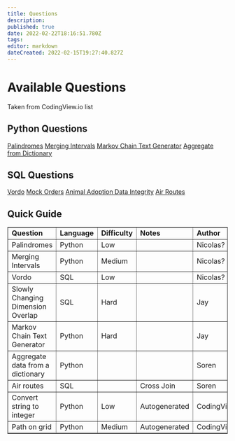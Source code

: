 ```yaml
---
title: Questions
description: 
published: true
date: 2022-02-22T18:16:51.780Z
tags: 
editor: markdown
dateCreated: 2022-02-15T19:27:40.827Z
---
```


# Available Questions

Taken from CodingView.io list

## Python Questions

[Palindromes](/technical-interviewing/question-bank/palindromes)
[Merging Intervals](/technical-interviewing/question-bank/merging-intervals)
[Markov Chain Text Generator](/technical-interviewing/question-bank/markov-chain)
[Aggregate from Dictionary](/technical-interviewing/question-bank/dict-aggregate)

## SQL Questions

[Vordo](/technical-interviewing/question-bank/vordo)
[Mock Orders](/technical-interviewing/question-bank/mock-orders)
[Animal Adoption Data Integrity](/technical-interviewing/question-bank/animal-adoption)
[Air Routes](/technical-interviewing/question-bank/air-routes)

## Quick Guide
<table border=1>
  <tr>
   <td><strong>Question</strong>
   </td>
   <td><strong>Language</strong>
   </td>
   <td><strong>Difficulty</strong>
   </td>
   <td><strong>Notes</strong>
   </td>
   <td><strong>Author</strong>
   </td>
  </tr>
  <tr>
   <td> 
     Palindromes
   </td>
   <td>Python
   </td>
   <td>Low
   </td>
   <td>
   </td>
   <td>Nicolas?
   </td>
  </tr>
  <tr>
   <td>Merging Intervals
   </td>
   <td>Python
   </td>
   <td>Medium
   </td>
   <td>
   </td>
   <td>Nicolas?
   </td>
  </tr>
  <tr>
   <td>Vordo
   </td>
   <td>SQL
   </td>
   <td>Low
   </td>
   <td>
   </td>
   <td>Nicolas?
   </td>
  </tr>
  <tr>
   <td>Slowly Changing Dimension Overlap 
   </td>
   <td>SQL
   </td>
   <td>Hard
   </td>
   <td>
   </td>
   <td>Jay
   </td>
  </tr>
  <tr>
   <td>Markov Chain Text Generator
   </td>
   <td>Python
   </td>
   <td>Hard
   </td>
   <td>
   </td>
   <td>Jay
   </td>
  </tr>
  <tr>
   <td>Aggregate data from a dictionary
   </td>
   <td>Python
   </td>
   <td>
   </td>
   <td>
   </td>
   <td>Soren
   </td>
  </tr>
  <tr>
   <td>Air routes
   </td>
   <td>SQL
   </td>
   <td>
   </td>
   <td>Cross Join
   </td>
   <td>Soren
   </td>
  </tr>
  <tr>
   <td>Convert string to integer
   </td>
   <td>Python
   </td>
   <td>Low
   </td>
   <td>Autogenerated 
   </td>
   <td>CodingView.io
   </td>
  </tr>
  <tr>
   <td>Path on grid 
   </td>
   <td>Python
   </td>
   <td>Medium
   </td>
   <td>Autogenerated
   </td>
   <td>CodingView.io
   </td>
  </tr>
</table>
